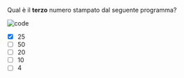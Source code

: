 Qual è il **terzo** numero stampato dal seguente programma?

![code](code.asy)

- [x] $25$
- [ ] $50$
- [ ] $20$
- [ ] $10$
- [ ] $4$
